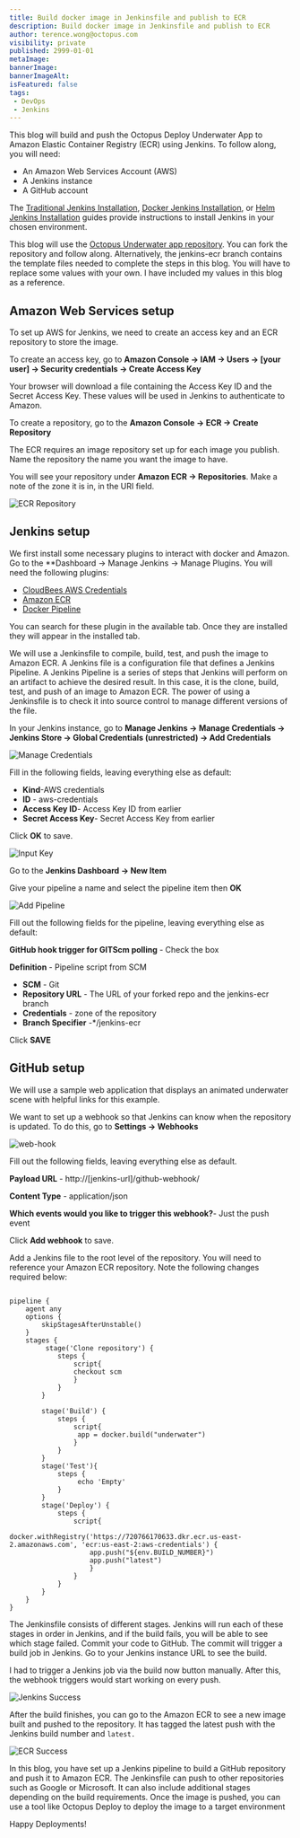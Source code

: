 ```yaml
---
title: Build docker image in Jenkinsfile and publish to ECR
description: Build docker image in Jenkinsfile and publish to ECR
author: terence.wong@octopus.com
visibility: private
published: 2999-01-01
metaImage: 
bannerImage: 
bannerImageAlt: 
isFeatured: false
tags:
 - DevOps
 - Jenkins
---
```


This blog will build and push the Octopus Deploy Underwater App to Amazon Elastic Container Registry (ECR) using Jenkins.  To follow along, you will need:

- An Amazon Web Services Account (AWS)
- A Jenkins instance
- A GitHub account

The [Traditional Jenkins Installation](/blog/2022-01/jenkins-install-guide-windows-linux/index.md), [Docker Jenkins Installation](/blog/2022-q1/jenkins-docker-install-guide/index.md), or [Helm Jenkins Installation](/blog/2022-q1/jenkins-helm-install-guide/index.md) guides provide instructions to install Jenkins in your chosen environment.

This blog will use the [Octopus Underwater app repository](https://github.com/terence-octo/octopus-underwater-app). You can fork the repository and follow along. Alternatively, the jenkins-ecr branch contains the template files needed to complete the steps in this blog. You will have to replace some values with your own. I have included my values in this blog as a reference.

## Amazon Web Services setup

To set up AWS for Jenkins, we need to create an access key and an ECR repository to store the image.

To create an access key, go to **Amazon Console &rarr; IAM &rarr; Users &rarr; [your user] &rarr; Security credentials &rarr; Create Access Key**

Your browser will download a file containing the Access Key ID and the Secret Access Key. These values will be used in Jenkins to authenticate to Amazon.

To create a repository, go to the **Amazon Console &rarr; ECR &rarr; Create Repository**

The ECR requires an image repository set up for each image you publish. Name the repository the name you want the image to have. 

You will see your repository under **Amazon ECR &rarr; Repositories**. Make a note of the zone it is in, in the URI field.

![ECR Repository](ecr-repository.png)

## Jenkins setup

We first install some necessary plugins to interact with docker and Amazon. Go to the **Dashboard &rarr; Manage Jenkins &rarr; Manage Plugins. You will need the following plugins:

- [CloudBees AWS Credentials](https://plugins.jenkins.io/aws-credentials/)
- [Amazon ECR](https://plugins.jenkins.io/amazon-ecr/)
- [Docker Pipeline](https://plugins.jenkins.io/docker-workflow/)

You can search for these plugin in the available tab. Once they are installed they will appear in the installed tab.

We will use a Jenkinsfile to compile, build, test, and push the image to Amazon ECR. A Jenkins file is a configuration file that defines a Jenkins Pipeline. A Jenkins Pipeline is a series of steps that Jenkins will perform on an artifact to achieve the desired result. In this case, it is the clone, build, test, and push of an image to Amazon ECR. The power of using a Jenkinsfile is to check it into source control to manage different versions of the file.

In your Jenkins instance, go to **Manage Jenkins &rarr; Manage Credentials &rarr; Jenkins Store &rarr; Global Credentials (unrestricted) &rarr; Add Credentials**

![Manage Credentials](manage-credentials.png)

Fill in the following fields, leaving everything else as default:

- **Kind**-AWS credentials
- **ID** - aws-credentials
- **Access Key ID**- Access Key ID from earlier
- **Secret Access Key**- Secret Access Key from earlier 

Click **OK** to save.

![Input Key](input-key.png)

Go to the **Jenkins Dashboard &rarr; New Item**

Give your pipeline a name and select the pipeline item then **OK**

![Add Pipeline](add-pipeline.png)

Fill out the following fields for the pipeline, leaving everything else as default:

**GitHub hook trigger for GITScm polling** - Check the box

**Definition** - Pipeline script from SCM
- **SCM** - Git
- **Repository URL** - The URL of your forked repo and the jenkins-ecr branch
- **Credentials** - zone of the repository
- **Branch Specifier** -*/jenkins-ecr

Click **SAVE**

## GitHub setup

We will use a sample web application that displays an animated underwater scene with helpful links for this example.

We want to set up a webhook so that Jenkins can know when the repository is updated. To do this, go to **Settings &rarr; Webhooks**

![web-hook](webhook.png)

Fill out the following fields, leaving everything else as default.

**Payload URL** - http://[jenkins-url]/github-webhook/

**Content Type** - application/json

**Which events would you like to trigger this webhook?**- Just the push event

Click **Add webhook** to save.

Add a Jenkins file to the root level of the repository. You will need to reference your Amazon ECR repository. Note the following changes required below:

```

pipeline {
    agent any
    options {
        skipStagesAfterUnstable()
    }
    stages {
         stage('Clone repository') { 
            steps { 
                script{
                checkout scm
                }
            }
        }
        
        stage('Build') { 
            steps { 
                script{
                 app = docker.build("underwater")
                }
            }
        }
        stage('Test'){
            steps {
                 echo 'Empty'
            }
        }
        stage('Deploy') {
            steps {
                script{
                        docker.withRegistry('https://720766170633.dkr.ecr.us-east-2.amazonaws.com', 'ecr:us-east-2:aws-credentials') {
                    app.push("${env.BUILD_NUMBER}")
                    app.push("latest")
                    }
                }
            }
        }
    }
}
```

The Jenkinsfile consists of different stages. Jenkins will run each of these stages in order in Jenkins, and if the build fails, you will be able to see which stage failed. Commit your code to GitHub. The commit will trigger a build job in Jenkins. Go to your Jenkins instance URL to see the build.

I had to trigger a Jenkins job via the build now button manually. After this, the webhook triggers would start working on every push.

![Jenkins Success](jenkins-success.png)

After the build finishes, you can go to the Amazon ECR to see a new image built and pushed to the repository. It has tagged the latest push with the Jenkins build number and `latest.`

![ECR Success](ecr-success.png)

In this blog, you have set up a Jenkins pipeline to build a GitHub repository and push it to Amazon ECR. The Jenkinsfile can push to other repositories such as Google or Microsoft. It can also include additional stages depending on the build requirements. Once the image is pushed, you can use a tool like Octopus Deploy to deploy the image to a target environment

Happy Deployments!






